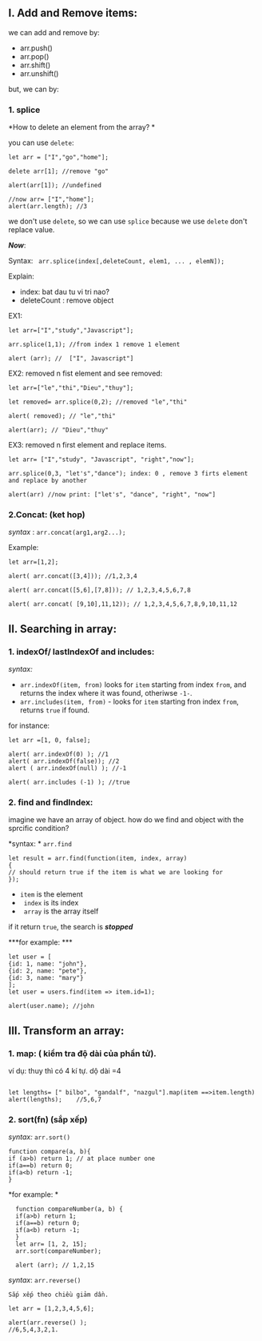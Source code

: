 ## I. Add and Remove items: 

we can add and remove by: 

- arr.push()
- arr.pop()
- arr.shift()
- arr.unshift()

but, we can by:

### 1. splice

*How to delete an element from the array? *

you can use `delete`:

```
let arr = ["I","go","home"];

delete arr[1]; //remove "go"

alert(arr[1]); //undefined

//now arr= ["I","home"];
alert(arr.length); //3
```

we don't use `delete`, so we can use `splice` because we use `delete` don't replace value.

***Now***:

Syntax:  ``` arr.splice(index[,deleteCount, elem1, ... , elemN]);```

Explain: 

- index: bat dau tu vi tri nao? 
- deleteCount : remove object

EX1: 

```
let arr=["I","study","Javascript"];

arr.splice(1,1); //from index 1 remove 1 element

alert (arr); //  ["I", Javascript"]

```

EX2: removed n fist element and see removed:

```
let arr=["le","thi","Dieu","thuy"];

let removed= arr.splice(0,2); //removed "le","thi"

alert( removed); // "le","thi"

alert(arr); // "Dieu","thuy"
```

EX3: removed n first element and replace items. 

``` 
let arr= ["I","study", "Javascript", "right","now"];

arr.splice(0,3, "let's","dance"); index: 0 , remove 3 firts element and replace by another

alert(arr) //now print: ["let's", "dance", "right", "now"]

```

   ### 2.Concat: (ket hop)
   
   *syntax* : ```arr.concat(arg1,arg2...);```
   
   Example: 
   
   ```
   let arr=[1,2];
   
   alert( arr.concat([3,4])); //1,2,3,4
   
   alert( arr.concat([5,6],[7,8])); // 1,2,3,4,5,6,7,8
   
   alert( arr.concat( [9,10],11,12)); // 1,2,3,4,5,6,7,8,9,10,11,12
   
   ```
   
## II. Searching in array: 

  ### 1. indexOf/ lastIndexOf and includes: 
  
  *syntax:* 
  - ` arr.indexOf(item, from) ` looks for `item` starting from index `from`, and returns the index where it was found, otheriwse `-1-`.
  - `arr.includes(item, from)` - looks for `item` starting fron index `from`, returns `true` if found.
  
for instance: 

```
let arr =[1, 0, false];

alert( arr.indexOf(0) ); //1
alert( arr.indexOf(false)); //2
alert ( arr.indexOf(null) ); //-1

alert( arr.includes (-1) ); //true
```

  ### 2. find and findlndex: 
  
  imagine we have an array of object. how do we find and object with the sprcific condition? 
  
  *syntax: * `arr.find`
  
  ```
  let result = arr.find(function(item, index, array)
  {
  // should return true if the item is what we are looking for
  });
  ```
  +  `item` is the element
  +  ` index` is its index
  +  ` array` is the array itself
  
  if it return `true`, the search is ***stopped***
  
  ***for example: ***
  
  ```
  let user = [
  {id: 1, name: "john"},
  {id: 2, name: "pete"},
  {id: 3, name: "mary"}
  ];
  let user = users.find(item => item.id=1);
  
  alert(user.name); //john
  ```
  
## III. Transform an array: 

  ### 1. map: ( kiểm tra độ dài của phần tử).
  
  ví dụ: thuy thì có 4 kí tự. dộ dài =4
  
  ```
  
  let lengths= [" bilbo", "gandalf", "nazgul"].map(item ==>item.length)
  alert(lengths);    //5,6,7
  
  ```
  
  ### 2. sort(fn) (sắp xếp) 
  
  *syntax:* `arr.sort()`
  
  ``` 
  function compare(a, b){
  if (a>b) return 1; // at place number one
  if(a==b) return 0;
  if(a<b) return -1;
  }
  ```
  
   *for example: * 
   
  ```
    function compareNumber(a, b) {
    if(a>b) return 1;
    if(a==b) return 0;
    if(a<b) return -1;
    }
    let arr= [1, 2, 15];
    arr.sort(compareNumber);
    
    alert (arr); // 1,2,15
   ```
  
   *syntax*: `arr.reverse()`
  
    Sắp xếp theo chiều giảm dần.
  
   ```
   let arr = [1,2,3,4,5,6];
  
   alert(arr.reverse() );
   //6,5,4,3,2,1.
  
   ```
  
  
  
  
  
   
   
